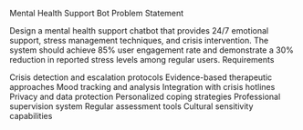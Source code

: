 Mental Health Support Bot
Problem Statement

Design a mental health support chatbot that provides 24/7 emotional support, stress management techniques, and crisis intervention. The system should achieve 85% user engagement rate and demonstrate a 30% reduction in reported stress levels among regular users.
Requirements

Crisis detection and escalation protocols
Evidence-based therapeutic approaches
Mood tracking and analysis
Integration with crisis hotlines
Privacy and data protection
Personalized coping strategies
Professional supervision system
Regular assessment tools
Cultural sensitivity capabilities
